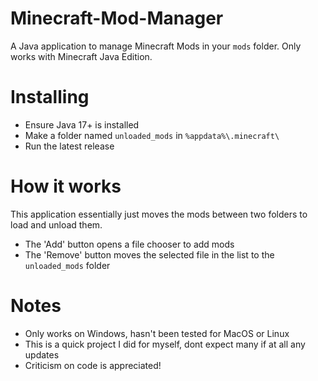 # Minecraft-Mod-Manager
A Java application to manage Minecraft Mods in your `mods` folder. Only works with Minecraft Java Edition.

# Installing
- Ensure Java 17+ is installed
- Make a folder named `unloaded_mods` in `%appdata%\.minecraft\`
- Run the latest release

# How it works
This application essentially just moves the mods between two folders to load and unload them.
- The 'Add' button opens a file chooser to add mods
- The 'Remove' button moves the selected file in the list to the `unloaded_mods` folder

# Notes
- Only works on Windows, hasn't been tested for MacOS or Linux
- This is a quick project I did for myself, dont expect many if at all any updates
- Criticism on code is appreciated!
